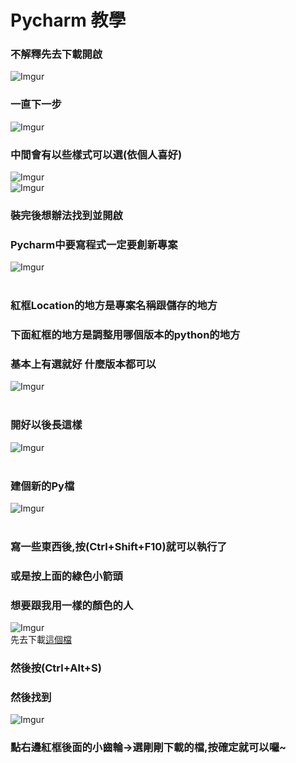 # Pycharm 教學

### 不解釋先去下載開啟<br>
![Imgur](https://i.imgur.com/BEqAkSv.png)<br>
### 一直下一步<br>
![Imgur](https://i.imgur.com/vNjANll.png)<br>
### 中間會有以些樣式可以選(依個人喜好)<br>
![Imgur](https://i.imgur.com/6haf8JW.png)<br>
![Imgur](https://i.imgur.com/Hm4Zgfj.png)<br>
### 裝完後想辦法找到並開啟<br>

### Pycharm中要寫程式一定要創新專案<br>
![Imgur](https://i.imgur.com/TrtlW1J.png)<br>
<br>
### 紅框Location的地方是專案名稱跟儲存的地方<br>
### 下面紅框的地方是調整用哪個版本的python的地方<br>
### 基本上有選就好 什麼版本都可以<br>
![Imgur](https://i.imgur.com/RSvD9To.png)<br>
<br>
### 開好以後長這樣<br>
![Imgur](https://i.imgur.com/v0hL54A.png)<br>
<br>
### 建個新的Py檔<br>
![Imgur](https://i.imgur.com/BDgIR6d.png)<br>
<br>
### 寫一些東西後,按(Ctrl+Shift+F10)就可以執行了<br>
### 或是按上面的綠色小箭頭


### 想要跟我用一樣的顏色的人<br>
![Imgur](https://i.imgur.com/GRKEj98.png)<br>
先去下載[這個檔](https://drive.google.com/open?id=1fhidZwc6zgUNimsnccDJJ209u0FVfPQa)<br>
### 然後按(Ctrl+Alt+S)<br>
### 然後找到<br>
![Imgur](https://i.imgur.com/BA4EPPX.png)<br>
### 點右邊紅框後面的小齒輪->選剛剛下載的檔,按確定就可以囉~<br>